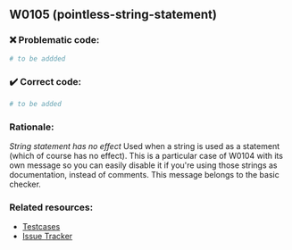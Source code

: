 ## W0105 (pointless-string-statement)

### :x: Problematic code:

```python
# to be addded
```

### :heavy_check_mark: Correct code:

```python
# to be added
```

### Rationale:

 *String statement has no effect*
  Used when a string is used as a statement (which of course has no effect).
  This is a particular case of W0104 with its own message so you can easily
  disable it if you're using those strings as documentation, instead of
  comments. This message belongs to the basic checker.



### Related resources:

- [Testcases](#)
- [Issue Tracker](https://github.com/PyCQA/pylint/issues?q=is%3Aissue+%22pointless-string-statement%22+OR+%22W0105%22)
